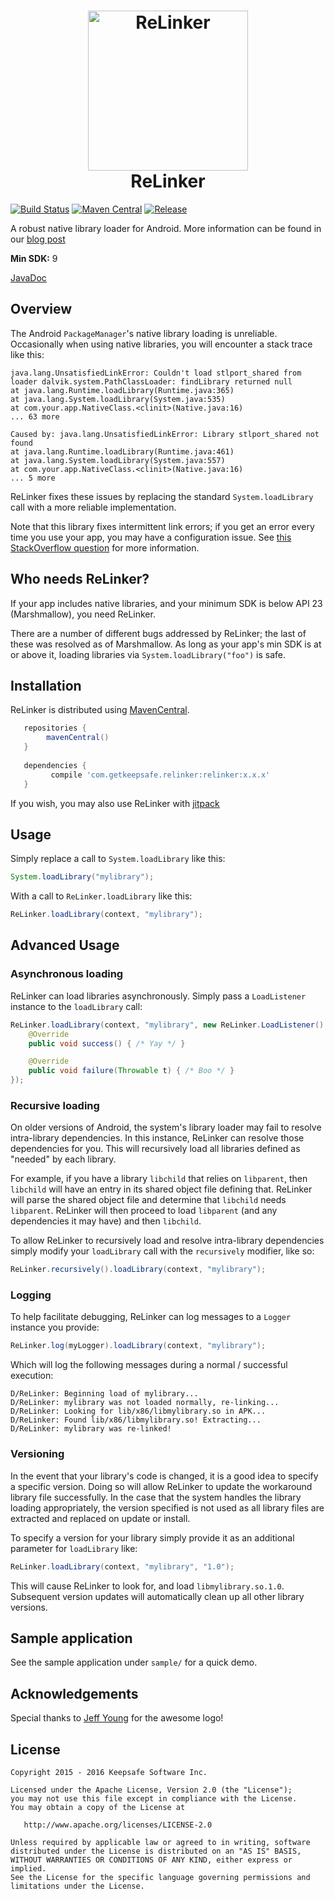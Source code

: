 <h1 align="center">
	<img src="https://raw.githubusercontent.com/KeepSafe/ReLinker/1.2/web/logo.png" width="256" height="256" alt="ReLinker"><br/>
	ReLinker
</h1>

[![Build Status](https://travis-ci.org/KeepSafe/ReLinker.svg?branch=master)](https://travis-ci.org/KeepSafe/ReLinker)
[![Maven Central](https://maven-badges.herokuapp.com/maven-central/com.getkeepsafe.relinker/relinker/badge.svg)](https://maven-badges.herokuapp.com/maven-central/com.getkeepsafe.relinker/relinker)
[![Release](https://img.shields.io/github/tag/KeepSafe/ReLinker.svg?label=jitpack)](https://jitpack.io/#KeepSafe/ReLinker)


A robust native library loader for Android. More information can be found in our [blog post](https://medium.com/keepsafe-engineering/the-perils-of-loading-native-libraries-on-android-befa49dce2db)

 **Min SDK:** 9

 [JavaDoc](https://jitpack.io/com/github/KeepSafe/Relinker/latest/javadoc/)

## Overview

The Android `PackageManager`'s native library loading is unreliable. Occasionally when using native libraries, you will encounter a stack trace like this:

```
java.lang.UnsatisfiedLinkError: Couldn't load stlport_shared from loader dalvik.system.PathClassLoader: findLibrary returned null
at java.lang.Runtime.loadLibrary(Runtime.java:365)
at java.lang.System.loadLibrary(System.java:535)
at com.your.app.NativeClass.<clinit>(Native.java:16)
... 63 more

Caused by: java.lang.UnsatisfiedLinkError: Library stlport_shared not found
at java.lang.Runtime.loadLibrary(Runtime.java:461)
at java.lang.System.loadLibrary(System.java:557)
at com.your.app.NativeClass.<clinit>(Native.java:16)
... 5 more
```

ReLinker fixes these issues by replacing the standard `System.loadLibrary` call with a more reliable implementation.

Note that this library fixes intermittent link errors; if you get an error every time you use your app, you may have a configuration issue. See [this StackOverflow question](http://stackoverflow.com/questions/27421134/system-loadlibrary-couldnt-find-native-library-in-my-case) for more information.

## Who needs ReLinker?

If your app includes native libraries, and your minimum SDK is below API 23 (Marshmallow), you need ReLinker.

There are a number of different bugs addressed by ReLinker; the last of these was resolved as of Marshmallow.  As long as your app's min SDK is at or above it, loading libraries via `System.loadLibrary("foo")` is safe.

## Installation

ReLinker is distributed using [MavenCentral](https://search.maven.org/artifact/com.getkeepsafe.relinker/relinker).

``` groovy
   repositories { 
        mavenCentral()
   }
   
   dependencies {
         compile 'com.getkeepsafe.relinker:relinker:x.x.x'
   }
```

If you wish, you may also use ReLinker with [jitpack](https://jitpack.io/#KeepSafe/ReLinker)

## Usage

Simply replace a call to `System.loadLibrary` like this:

``` java
System.loadLibrary("mylibrary");
```

With a call to `ReLinker.loadLibrary` like this:

``` java
ReLinker.loadLibrary(context, "mylibrary");
```

## Advanced Usage

### Asynchronous loading

ReLinker can load libraries asynchronously. Simply pass a `LoadListener` instance to the `loadLibrary` call:
``` java
ReLinker.loadLibrary(context, "mylibrary", new ReLinker.LoadListener() {
    @Override
    public void success() { /* Yay */ }

    @Override
    public void failure(Throwable t) { /* Boo */ }
});
```

### Recursive loading

On older versions of Android, the system's library loader may fail to resolve intra-library dependencies. In this instance, ReLinker can resolve those dependencies for you. This will recursively load all libraries defined as "needed" by each library. 

For example, if you have a library `libchild` that relies on `libparent`, then `libchild` will have an entry in its shared object file defining that. ReLinker will parse the shared object file and determine that `libchild` needs `libparent`. ReLinker will then proceed to load `libparent` (and any dependencies it may have) and then `libchild`.  

To allow ReLinker to recursively load and resolve intra-library dependencies simply modify your `loadLibrary` call with the `recursively` modifier, like so:
``` java
ReLinker.recursively().loadLibrary(context, "mylibrary");
```

### Logging

To help facilitate debugging, ReLinker can log messages to a `Logger` instance you provide:
``` java
ReLinker.log(myLogger).loadLibrary(context, "mylibrary");
```

Which will log the following messages during a normal / successful execution:
```
D/ReLinker: Beginning load of mylibrary...
D/ReLinker: mylibrary was not loaded normally, re-linking...
D/ReLinker: Looking for lib/x86/libmylibrary.so in APK...
D/ReLinker: Found lib/x86/libmylibrary.so! Extracting...
D/ReLinker: mylibrary was re-linked!
```

### Versioning

In the event that your library's code is changed, it is a good idea to specify a specific version. Doing so will allow ReLinker to update the workaround library file successfully. In the case that the system handles the library loading appropriately, the version specified is not used as all library files are extracted and replaced on update or install. 

To specify a version for your library simply provide it as an additional parameter for `loadLibrary` like:
``` java
ReLinker.loadLibrary(context, "mylibrary", "1.0");
```

This will cause ReLinker to look for, and load `libmylibrary.so.1.0`. Subsequent version updates will automatically clean up all other library versions.

## Sample application

See the sample application under `sample/` for a quick demo.

## Acknowledgements

Special thanks to [Jeff Young](https://github.com/tenoversix) for the awesome logo!

## License

    Copyright 2015 - 2016 Keepsafe Software Inc.

    Licensed under the Apache License, Version 2.0 (the "License");
    you may not use this file except in compliance with the License.
    You may obtain a copy of the License at

       http://www.apache.org/licenses/LICENSE-2.0

    Unless required by applicable law or agreed to in writing, software
    distributed under the License is distributed on an "AS IS" BASIS,
    WITHOUT WARRANTIES OR CONDITIONS OF ANY KIND, either express or implied.
    See the License for the specific language governing permissions and
    limitations under the License.
